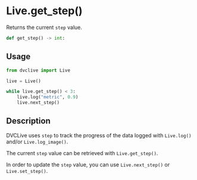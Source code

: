 # Live.get_step()

Returns the current `step` value.

```py
def get_step() -> int:
```

## Usage

```py
from dvclive import Live

live = Live()

while live.get_step() < 3:
    live.log("metric", 0.9)
    live.next_step()
```

## Description

DVCLive uses `step` to track the progress of the data logged with `Live.log()`
and/or `Live.log_image()`.

The current `step` value can be retrieved with `Live.get_step()`.

In order to update the `step` value, you can use `Live.next_step()` or
`Live.set_step()`.
